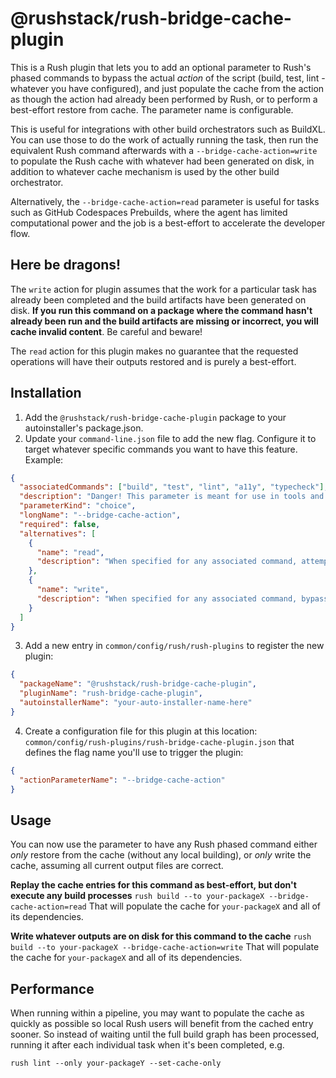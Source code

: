 # @rushstack/rush-bridge-cache-plugin

This is a Rush plugin that lets you to add an optional parameter to Rush's phased commands to bypass the actual _action_ of the script (build, test, lint - whatever you have configured), and just populate the cache from the action as though the action had already been performed by Rush, or to perform a best-effort restore from cache. The parameter name is configurable.

This is useful for integrations with other build orchestrators such as BuildXL. You can use those to do the work of actually running the task, then run the equivalent Rush command afterwards with a `--bridge-cache-action=write` to populate the Rush cache with whatever had been generated on disk, in addition to whatever cache mechanism is used by the other build orchestrator.

Alternatively, the `--bridge-cache-action=read` parameter is useful for tasks such as GitHub Codespaces Prebuilds, where the agent has limited computational power and the job is a best-effort to accelerate the developer flow.

## Here be dragons!

The `write` action for plugin assumes that the work for a particular task has already been completed and the build artifacts have been generated on disk. **If you run this command on a package where the command hasn't already been run and the build artifacts are missing or incorrect, you will cache invalid content**. Be careful and beware!

The `read` action for this plugin makes no guarantee that the requested operations will have their outputs restored and is purely a best-effort.

## Installation

1. Add the `@rushstack/rush-bridge-cache-plugin` package to your autoinstaller's package.json.
2. Update your `command-line.json` file to add the new flag. Configure it to target whatever specific commands you want to have this feature. Example:

```json
{
  "associatedCommands": ["build", "test", "lint", "a11y", "typecheck"],
  "description": "Danger! This parameter is meant for use in tools and as part of larger workflows that guarantee the state of the build folder.",
  "parameterKind": "choice",
  "longName": "--bridge-cache-action",
  "required": false,
  "alternatives": [
    {
      "name": "read",
      "description": "When specified for any associated command, attempt to restore the outputs from the build cache, but will not perform an actual build in the event of cache misses. Beware! If not all cache entries are available, some operations will be left unbuilt."
    },
    {
      "name": "write",
      "description": "When specified for any associated command, bypass running the command itself, and cache whatever outputs exist in the output folders as-is. Beware! Only run when you know the build artifacts are in a valid state for the command."
    }
  ]
}
```

3. Add a new entry in `common/config/rush/rush-plugins` to register the new plugin:
```json
{
  "packageName": "@rushstack/rush-bridge-cache-plugin",
  "pluginName": "rush-bridge-cache-plugin",
  "autoinstallerName": "your-auto-installer-name-here"
}
```

4. Create a configuration file for this plugin at this location: `common/config/rush-plugins/rush-bridge-cache-plugin.json` that defines the flag name you'll use to trigger the plugin:
```json
{
  "actionParameterName": "--bridge-cache-action"
}
```

## Usage

You can now use the parameter to have any Rush phased command either *only* restore from the cache (without any local building), or *only* write the cache, assuming all current output files are correct.

**Replay the cache entries for this command as best-effort, but don't execute any build processes**
`rush build --to your-packageX --bridge-cache-action=read`
That will populate the cache for `your-packageX` and all of its dependencies.

**Write whatever outputs are on disk for this command to the cache**
`rush build --to your-packageX --bridge-cache-action=write`
That will populate the cache for `your-packageX` and all of its dependencies.


## Performance

When running within a pipeline, you may want to populate the cache as quickly as possible so local Rush users will benefit from the cached entry sooner. So instead of waiting until the full build graph has been processed, running it after each individual task when it's been completed, e.g.

`rush lint --only your-packageY --set-cache-only`
